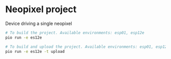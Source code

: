 # Neopixel project
Device driving a single neopixel


```sh
# To build the project. Available environments: esp01, esp12e
pio run -e es12e
```

```sh
# To build and upload the project. Available environments: esp01, esp12e
pio run -e es12e -t upload
```
